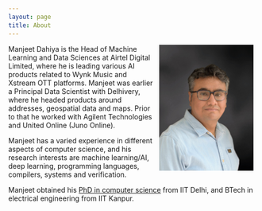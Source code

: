 ```yaml
---
layout: page
title: About
---
```


<img src="/assets/manjeetdahiya.jpg" alt="Manjeet Dahiya" style="float:right;margin-right:10px;margin-left:10px" width="190">

Manjeet Dahiya is the Head of Machine Learning and Data Sciences at Airtel Digital Limited, 
where he is leading various AI products related to Wynk Music and Xstream OTT platforms.
Manjeet was earlier a Principal Data Scientist with Delhivery, where he headed
products around addresses, geospatial data and maps.
Prior to that he worked with Agilent Technologies and United Online (Juno Online).

Manjeet has a varied experience in different aspects of computer science, and
his research interests are machine learning/AI, deep learning, programming languages,
compilers, systems and verification.


Manjeet obtained his
[PhD in computer science](http://www.cse.iitd.ernet.in/~dahiya)
from IIT Delhi, and BTech
in electrical engineering from IIT Kanpur.

